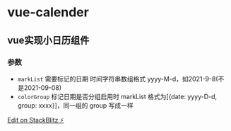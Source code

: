 # vue-calender

## vue实现小日历组件

### 参数
  * ``markList`` 需要标记的日期 时间字符串数组格式 yyyy-M-d，如2021-9-8(不是2021-09-08)
  * ``colorGroup`` 标记日期是否分组启用时 markList 格式为[{date: yyyy-D-d, group: xxxx}]，同一组的 group 写成一样

[Edit on StackBlitz ⚡️](https://stackblitz.com/edit/vue-calender)
